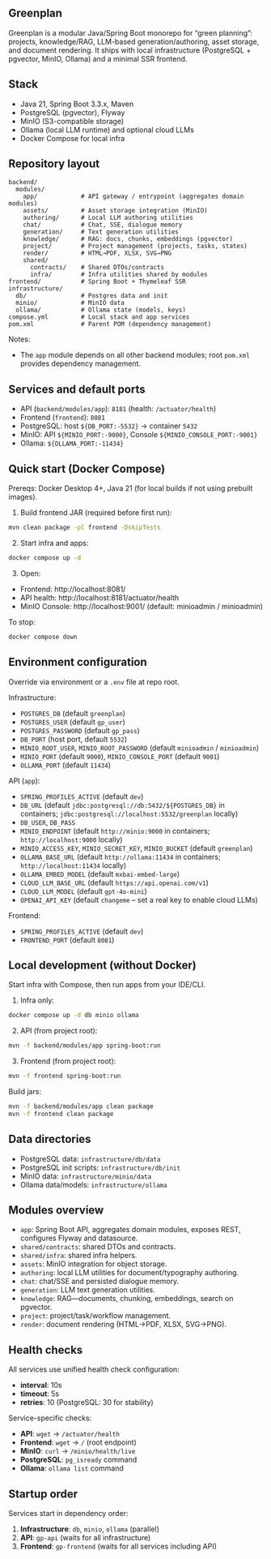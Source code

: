 ## Greenplan

Greenplan is a modular Java/Spring Boot monorepo for “green planning”: projects, knowledge/RAG, LLM-based generation/authoring, asset storage, and document rendering. It ships with local infrastructure (PostgreSQL + pgvector, MinIO, Ollama) and a minimal SSR frontend.

## Stack
- Java 21, Spring Boot 3.3.x, Maven
- PostgreSQL (pgvector), Flyway
- MinIO (S3-compatible storage)
- Ollama (local LLM runtime) and optional cloud LLMs
- Docker Compose for local infra

## Repository layout
```
backend/
  modules/
    app/            # API gateway / entrypoint (aggregates domain modules)
    assets/         # Asset storage integration (MinIO)
    authoring/      # Local LLM authoring utilities
    chat/           # Chat, SSE, dialogue memory
    generation/     # Text generation utilities
    knowledge/      # RAG: docs, chunks, embeddings (pgvector)
    project/        # Project management (projects, tasks, states)
    render/         # HTML→PDF, XLSX, SVG→PNG
    shared/
      contracts/    # Shared DTOs/contracts
      infra/        # Infra utilities shared by modules
frontend/           # Spring Boot + Thymeleaf SSR
infrastructure/
  db/               # Postgres data and init
  minio/            # MinIO data
  ollama/           # Ollama state (models, keys)
compose.yml         # Local stack and app services
pom.xml             # Parent POM (dependency management)
```

Notes:
- The `app` module depends on all other backend modules; root `pom.xml` provides dependency management.

## Services and default ports
- API (`backend/modules/app`): `8181` (health: `/actuator/health`)
- Frontend (`frontend`): `8081`
- PostgreSQL: host `${DB_PORT:-5532}` → container `5432`
- MinIO: API `${MINIO_PORT:-9000}`, Console `${MINIO_CONSOLE_PORT:-9001}`
- Ollama: `${OLLAMA_PORT:-11434}`

## Quick start (Docker Compose)
Prereqs: Docker Desktop 4+, Java 21 (for local builds if not using prebuilt images).

1) Build frontend JAR (required before first run):
```bash
mvn clean package -pl frontend -DskipTests
```

2) Start infra and apps:
```bash
docker compose up -d
```

3) Open:
- Frontend: http://localhost:8081/
- API health: http://localhost:8181/actuator/health
- MinIO Console: http://localhost:9001/ (default: minioadmin / minioadmin)

To stop:
```bash
docker compose down
```

## Environment configuration
Override via environment or a `.env` file at repo root.

Infrastructure:
- `POSTGRES_DB` (default `greenplan`)
- `POSTGRES_USER` (default `gp_user`)
- `POSTGRES_PASSWORD` (default `gp_pass`)
- `DB_PORT` (host port, default `5532`)
- `MINIO_ROOT_USER`, `MINIO_ROOT_PASSWORD` (default `minioadmin` / `minioadmin`)
- `MINIO_PORT` (default `9000`), `MINIO_CONSOLE_PORT` (default `9001`)
- `OLLAMA_PORT` (default `11434`)

API (`app`):
- `SPRING_PROFILES_ACTIVE` (default `dev`)
- `DB_URL` (default `jdbc:postgresql://db:5432/${POSTGRES_DB}` in containers; `jdbc:postgresql://localhost:5532/greenplan` locally)
- `DB_USER`, `DB_PASS`
- `MINIO_ENDPOINT` (default `http://minio:9000` in containers; `http://localhost:9000` locally)
- `MINIO_ACCESS_KEY`, `MINIO_SECRET_KEY`, `MINIO_BUCKET` (default `greenplan`)
- `OLLAMA_BASE_URL` (default `http://ollama:11434` in containers; `http://localhost:11434` locally)
- `OLLAMA_EMBED_MODEL` (default `mxbai-embed-large`)
- `CLOUD_LLM_BASE_URL` (default `https://api.openai.com/v1`)
- `CLOUD_LLM_MODEL` (default `gpt-4o-mini`)
- `OPENAI_API_KEY` (default `changeme` – set a real key to enable cloud LLMs)

Frontend:
- `SPRING_PROFILES_ACTIVE` (default `dev`)
- `FRONTEND_PORT` (default `8081`)

## Local development (without Docker)
Start infra with Compose, then run apps from your IDE/CLI.

1) Infra only:
```bash
docker compose up -d db minio ollama
```

2) API (from project root):
```bash
mvn -f backend/modules/app spring-boot:run
```

3) Frontend (from project root):
```bash
mvn -f frontend spring-boot:run
```

Build jars:
```bash
mvn -f backend/modules/app clean package
mvn -f frontend clean package
```

## Data directories
- PostgreSQL data: `infrastructure/db/data`
- PostgreSQL init scripts: `infrastructure/db/init`
- MinIO data: `infrastructure/minio/data`
- Ollama data/models: `infrastructure/ollama`

## Modules overview
- `app`: Spring Boot API, aggregates domain modules, exposes REST, configures Flyway and datasource.
- `shared/contracts`: shared DTOs and contracts.
- `shared/infra`: shared infra helpers.
- `assets`: MinIO integration for object storage.
- `authoring`: local LLM utilities for document/typography authoring.
- `chat`: chat/SSE and persisted dialogue memory.
- `generation`: LLM text generation utilities.
- `knowledge`: RAG—documents, chunking, embeddings, search on pgvector.
- `project`: project/task/workflow management.
- `render`: document rendering (HTML→PDF, XLSX, SVG→PNG).

## Health checks
All services use unified health check configuration:
- **interval**: 10s
- **timeout**: 5s  
- **retries**: 10 (PostgreSQL: 30 for stability)

Service-specific checks:
- **API**: `wget` → `/actuator/health`
- **Frontend**: `wget` → `/` (root endpoint)
- **MinIO**: `curl` → `/minio/health/live`
- **PostgreSQL**: `pg_isready` command
- **Ollama**: `ollama list` command

## Startup order
Services start in dependency order:
1. **Infrastructure**: `db`, `minio`, `ollama` (parallel)
2. **API**: `gp-api` (waits for all infrastructure)
3. **Frontend**: `gp-frontend` (waits for all services including API)


 
